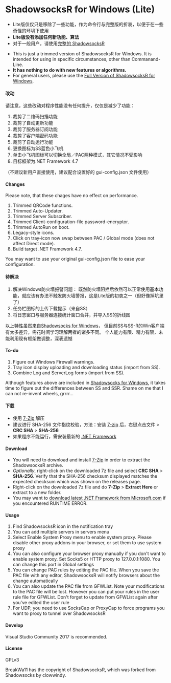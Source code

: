 ShadowsocksR for Windows (Lite)
=======================

- Lite版仅仅只是移除了一些功能，作为命令行与完整版的折衷，以便于在一些奇怪的环境下使用
- **Lite版没有添加任何新功能、算法**
- 对于一般用户，请使用[完整的 ShadowsocksR][SSR]

* This is just a trimmed version of ShadowsocksR for Windows. It is intended for using in specific circumstances, other than Commanand-Line.
* **It has nothing to do with new features or algorithms.**
* For general users, please use the [Full Version of ShadowsocksR for Windows][SSR].

#### 改动

请注意，这些改动对程序性能没有任何提升，仅仅是减少了功能：

1. 裁剪了二维码扫描功能
1. 裁剪了自动更新功能
1. 裁剪了服务器订阅功能
1. 裁剪了客户端密码功能
1. 裁剪了自动运行功能
1. 更换图标为SS蓝色小飞机
1. 单击小飞机图标可以切换全局／PAC两种模式，其它情况不受影响
1. 目标框架为.NET Framework 4.7

（不建议新用户直接使用，建议配合设置好的 gui-config.json 文件使用）

#### Changes

Please note, that these chages have no effect on performance.

1. Trimmed QRCode functions.
1. Trimmed Auto-Updater.
1. Trimmed Server Subscriber.
1. Trimmed Client-configuration-file password-encryptor.
1. Trimmed AutoRun on boot.
1. Legacy-style icons.
1. Click on tray-icon now swap between PAC / Global mode (does not affect Direct mode).
1. Build target .NET Framework 4.7.

You may want to use your original gui-config.json file to ease your configuration.

#### 待解决

1. 解决Windows防火墙报警问题：
既然防火墙阻拦后依然可以正常使用基本功能，就应该有办法不触发防火墙警报，这是Lite版的初衷之一（但好像掉坑里了）
1. 任务栏图标的上传下载提示（来自SS）
1. 将日志窗口与服务器连接统计窗口合并，并导入SS的折线图

以上特性虽然来自[Shadowsocks for Windows][SS]，
但目前SS与SS-R的Win客户端有太多差异，需花时间学习理解两者的诸多不同。
个人能力有限、精力有限，未能利用现有框架做调整，深表遗憾

#### To-do

1. Figure out Windows Firewall warnings.
1. Tray icon display uploading and downloading status (import from SS).
1. Combine Log and ServerLog forms (import from SS).

Although features above are included in [Shadowsocks for Windows][SS], 
it takes time to figure out the differences between SS and SSR. 
Shame on me that I can not re-invent wheels, grrrr...

#### 下载

- 使用 [7-Zip] 解压
- 建议进行 SHA-256 文件指纹校验，方法：安装 [7-zip] 后，右键点击文件 > **CRC SHA** > **SHA-256**
- 如果程序不能运行，需安装最新的 [.NET Framework][NDP]

#### Download

- You will need to download and install [7-Zip] in order 
to extract the ShadowsocksR archive.
- _Optionally_, right-click on the downloaded 7z file and select 
**CRC SHA** > **SHA-256**. Verify that the SHA-256 checksum displayed 
matches the expected checksum which was shown on the releases page.
- Right-click on the downloaded 7z file and do **7-Zip** > **Extract Here** 
or extract to a new folder.
- You may want to [download latest .NET Framework from Microsoft.com][NDP]
if you encountered RUNTIME ERROR.

#### Usage

1. Find ShadowsocksR icon in the notification tray
2. You can add multiple servers in servers menu
3. Select Enable System Proxy menu to enable system proxy. Please disable other
proxy addons in your browser, or set them to use system proxy
4. You can also configure your browser proxy manually if you don't want to enable
system proxy. Set Socks5 or HTTP proxy to 127.0.0.1:1080. You can change this
port in Global settings
5. You can change PAC rules by editing the PAC file. When you save the PAC file
with any editor, ShadowsocksR will notify browsers about the change automatically
6. You can also update the PAC file from GFWList. Note your modifications to the PAC
file will be lost. However you can put your rules in the user rule file for GFWList.
Don't forget to update from GFWList again after you've edited the user rule
7. For UDP, you need to use SocksCap or ProxyCap to force programs you want
to proxy to tunnel over ShadowsocksR

#### Develop

Visual Studio Community 2017 is recommended.

#### License

GPLv3

BreakWa11 has the copyright of ShadowsocksR, which was forked from Shadowsocks by clowwindy.

[SSR]:   https://github.com/shadowsocksrr/shadowsocksr-csharp/releases
[SS]:    https://github.com/shadowsocks/shadowsocks-windows/
[7-Zip]: http://www.7-zip.org/
[NDP]:   https://www.microsoft.com/net/download/thank-you/net471